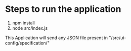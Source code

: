 # Steps to run the application
1) npm install
2) node src/index.js

This Application will send any JSON file present in "/src/ui-config/specification/"

